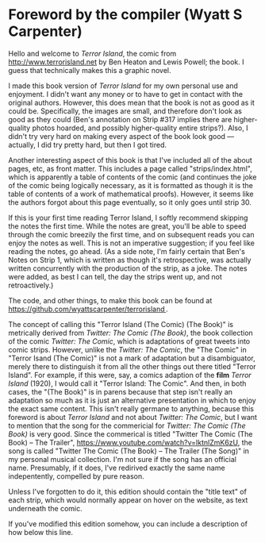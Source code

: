 # Foreword by the compiler (Wyatt S Carpenter)

Hello and welcome to _Terror Island_, the comic from http://www.terrorisland.net by Ben Heaton and Lewis Powell; the book. I guess that technically makes this a graphic novel.

I made this book version of _Terror Island_ for my own personal use and enjoyment. I didn't want any money or to have to get in contact with the original authors. However, this does mean that the book is not as good as it could be. Specifically, the images are small, and therefore don't look as good as they could (Ben's annotation on Strip #317 implies there are higher-quality photos hoarded, and possibly higher-quality entire strips?). Also, I didn't try very hard on making every aspect of the book look good — actually, I did try pretty hard, but then I got tired.

Another interesting aspect of this book is that I've included all of the about pages, etc, as front matter. This includes a page called "strips/index.html", which is apparently a table of contents of the comic (and continues the joke of the comic being logically necessary, as it is formatted as though it is the table of contents of a work of mathematical proofs). However, it seems like the authors forgot about this page eventually, so it only goes until strip 30.

If this is your first time reading Terror Island, I softly recommend skipping the notes the first time. While the notes are great, you'll be able to speed through the comic breezily the first time, and on subsequent reads you can enjoy the notes as well. This is not an imperative suggestion; if you feel like reading the notes, go ahead. (As a side note, I'm fairly certain that Ben's Notes on Strip 1, which is written as though it's retrospective, was actually written concurrently with the production of the strip, as a joke. The notes were added, as best I can tell, the day the strips went up, and not retroactively.)

The code, and other things, to make this book can be found at https://github.com/wyattscarpenter/terrorisland .

The concept of calling this "Terror Island (The Comic) (The Book)" is metrically derived from _Twitter: The Comic (The Book)_, the book collection of the comic _Twitter: The Comic_, which is adaptations of great tweets into comic strips. However, unlike the _Twitter: The Comic_, the "The Comic" in  "Terror Isand (The Comic)" is not a mark of adaptation but a disambiguator, merely there to distinguish it from all the other things out there titled "Terror Island". For example, if this were, say, a comics adaption of the **film** _Terror Island_ (1920), I would call it "Terror Island: The Comic". And then, in both cases, the "(The Book)" is in parens because that step isn't really an adaptation so much as it is just an alternative presentation in which to enjoy the exact same content. This isn't really germane to anything, because this foreword is about _Terror Island_ and not about _Twitter: The Comic_, but I want to mention that the song for the commericial for _Twitter: The Comic (The Book)_ is very good. Since the commerical is titled "Twitter The Comic (The Book) – The Trailer", https://www.youtube.com/watch?v=IktnlZmK6zU, the song is called "Twitter The Comic (The Book) – The Trailer (The Song)" in my personal musical collection. I'm not sure if the song has an official name. Presumably, if it does, I've redirived exactly the same name indepentently, compelled by pure reason.

Unless I've forgotten to do it, this edition should contain the "title text" of each strip, which would normally appear on hover on the website, as text underneath the comic.

If you've modified this edition somehow, you can include a description of how below this line.
